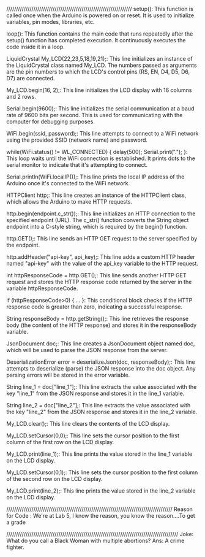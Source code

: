 /////////////////////////////////////////////////////////////////
setup(): This function is called once when the Arduino is powered on or reset. It is used to initialize variables, pin modes, libraries, etc.

loop(): This function contains the main code that runs repeatedly after the setup() function has completed execution. It continuously executes the code inside it in a loop.

LiquidCrystal My_LCD(22,23,5,18,19,21);: This line initializes an instance of the LiquidCrystal class named My_LCD. The numbers passed as arguments are the pin numbers to which the LCD's control pins (RS, EN, D4, D5, D6, D7) are connected.

My_LCD.begin(16, 2);: This line initializes the LCD display with 16 columns and 2 rows.

Serial.begin(9600);: This line initializes the serial communication at a baud rate of 9600 bits per second. This is used for communicating with the computer for debugging purposes.

WiFi.begin(ssid, password);: This line attempts to connect to a WiFi network using the provided SSID (network name) and password.

while(WiFi.status() != WL_CONNECTED) { delay(500); Serial.print("."); }: This loop waits until the WiFi connection is established. It prints dots to the serial monitor to indicate that it's attempting to connect.

Serial.println(WiFi.localIP());: This line prints the local IP address of the Arduino once it's connected to the WiFi network.

HTTPClient http;: This line creates an instance of the HTTPClient class, which allows the Arduino to make HTTP requests.

http.begin(endpoint.c_str());: This line initializes an HTTP connection to the specified endpoint (URL). The c_str() function converts the String object endpoint into a C-style string, which is required by the begin() function.

http.GET();: This line sends an HTTP GET request to the server specified by the endpoint.

http.addHeader("api-key", api_key);: This line adds a custom HTTP header named "api-key" with the value of the api_key variable to the HTTP request.

int httpResponseCode = http.GET();: This line sends another HTTP GET request and stores the HTTP response code returned by the server in the variable httpResponseCode.

if (httpResponseCode>0) { ... }: This conditional block checks if the HTTP response code is greater than zero, indicating a successful response.

String responseBody = http.getString();: This line retrieves the response body (the content of the HTTP response) and stores it in the responseBody variable.

JsonDocument doc;: This line creates a JsonDocument object named doc, which will be used to parse the JSON response from the server.

DeserializationError error = deserializeJson(doc, responseBody);: This line attempts to deserialize (parse) the JSON response into the doc object. Any parsing errors will be stored in the error variable.

String line_1 = doc["line_1"];: This line extracts the value associated with the key "line_1" from the JSON response and stores it in the line_1 variable.

String line_2 = doc["line_2"];: This line extracts the value associated with the key "line_2" from the JSON response and stores it in the line_2 variable.

My_LCD.clear();: This line clears the contents of the LCD display.

My_LCD.setCursor(0,0);: This line sets the cursor position to the first column of the first row on the LCD display.

My_LCD.print(line_1);: This line prints the value stored in the line_1 variable on the LCD display.

My_LCD.setCursor(0,1);: This line sets the cursor position to the first column of the second row on the LCD display.

My_LCD.print(line_2);: This line prints the value stored in the line_2 variable on the LCD display. 




//////////////////////////////////////////////////////////////////////////////////////
Reason for Code : We're at Lab 5, I know the reason, you know the reason....To get a grade 


///////////////////////////////////////////////////////////////////////////////////////// 
Joke: What do you call a Black Woman with multiple abortions? Ans: A crime fighter. 
